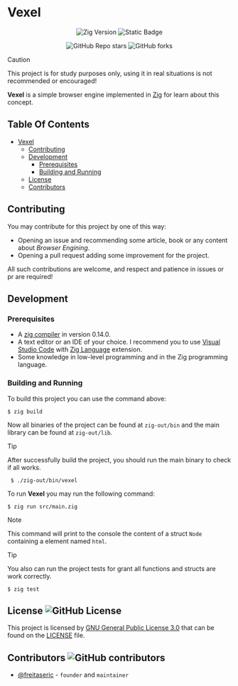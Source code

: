 # Vexel

<div align="center">

![Zig Version](https://img.shields.io/badge/zig-v0.14.0-orange?style=flat&logo=zig)
![Static Badge](https://img.shields.io/badge/vexel-v0.0.1-8A2BE2?style=flat)

</div>
<div align="center">

![GitHub Repo stars](https://img.shields.io/github/stars/freitaseric/vexel)
![GitHub forks](https://img.shields.io/github/forks/freitaseric/vexel)

</div>

> [!CAUTION]
> This project is for study purposes only, using it in real situations is not recommended or encouraged!

**Vexel** is a simple browser engine implemented in [Zig](https://ziglang.org) for learn about this concept.

<!-- omit in toc -->
## Table Of Contents
- [Vexel](#vexel)
  - [Contributing](#contributing)
  - [Development](#development)
    - [Prerequisites](#prerequisites)
    - [Building and Running](#building-and-running)
  - [License ](#license-)
  - [Contributors ](#contributors-)

## Contributing

You may contribute for this project by one of this way:

- Opening an issue and recommending some article, book or any content about _Browser Engining_.
- Opening a pull request adding some improvement for the project.

All such contributions are welcome, and respect and patience in issues or pr are required!
  
## Development

### Prerequisites

- A [zig compiler](https://ziglang.org/learn/getting-started/) in version 0.14.0.
- A text editor or an IDE of your choice. I recommend you to use [Visual Studio Code](https://code.visualstudio.com) with [Zig Language](https://marketplace.visualstudio.com/items?itemName=ziglang.vscode-zig) extension.
- Some knowledge in low-level programming and in the Zig programming language.

### Building and Running

To build this project you can use the command above:
```shell
$ zig build
```
Now all binaries of the project can be found at `zig-out/bin` and the main library can be found at `zig-out/lib`.

> [!TIP]
> After successfully build the project, you should run the main binary to check if all works.
> 
> ```shell
>  $ ./zig-out/bin/vexel
> ```

To run **Vexel** you may run the following command:
```shell
$ zig run src/main.zig
```
> [!NOTE]
> This command will print to the console the content of a struct `Node` containing a element named `html`.

> [!TIP]
> You also can run the project tests for grant all functions and structs are work correctly.
>
> ```shell
> $ zig test
> ```

## License ![GitHub License](https://img.shields.io/github/license/freitaseric/vexel)


This project is licensed by [GNU General Public License 3.0](https://spdx.org/licenses/GPL-3.0-or-later.html) that can be found on the [LICENSE](./LICENSE) file.

## Contributors ![GitHub contributors](https://img.shields.io/github/contributors/freitaseric/vexel)


- [@freitaseric](https://github.com/freitaseric) - `founder` and `maintainer`
